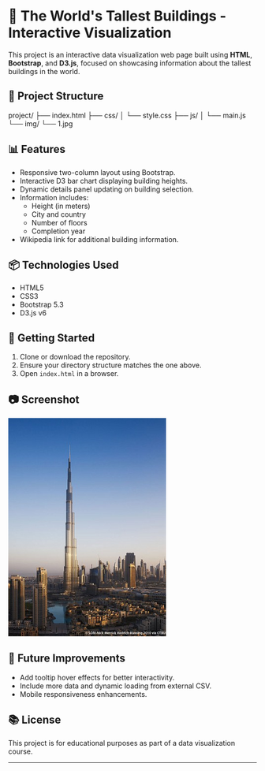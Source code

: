 # 🌇 The World's Tallest Buildings - Interactive Visualization

This project is an interactive data visualization web page built using **HTML**, **Bootstrap**, and **D3.js**, focused on showcasing information about the tallest buildings in the world.

## 📁 Project Structure
project/
├── index.html
├── css/
│   └── style.css
├── js/
│   └── main.js
└── img/
    └── 1.jpg


## 📊 Features

- Responsive two-column layout using Bootstrap.
- Interactive D3 bar chart displaying building heights.
- Dynamic details panel updating on building selection.
- Information includes:
  - Height (in meters)
  - City and country
  - Number of floors
  - Completion year
- Wikipedia link for additional building information.

## 📦 Technologies Used

- HTML5
- CSS3
- Bootstrap 5.3
- D3.js v6

## 🚀 Getting Started

1. Clone or download the repository.
2. Ensure your directory structure matches the one above.
3. Open `index.html` in a browser.

## 📷 Screenshot

![Screenshot](img/1.jpg)

## 🔧 Future Improvements

- Add tooltip hover effects for better interactivity.
- Include more data and dynamic loading from external CSV.
- Mobile responsiveness enhancements.

## 📚 License

This project is for educational purposes as part of a data visualization course.

---

